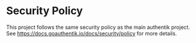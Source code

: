 # Security Policy

This project follows the same security policy as the main authentik project. See https://docs.goauthentik.io/docs/security/policy for more details.
